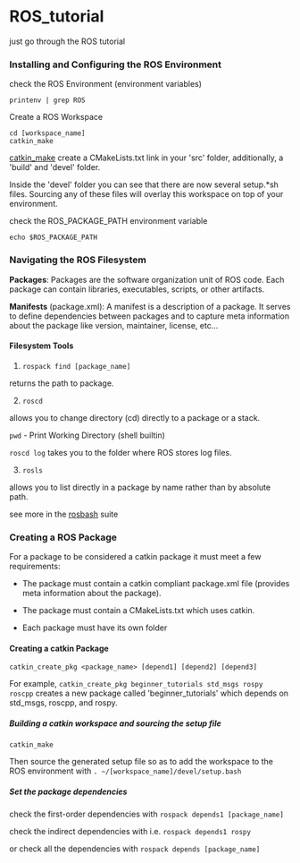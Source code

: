 # ROS_tutorial
just go through the ROS tutorial

### Installing and Configuring the ROS Environment
check the ROS Environment (environment variables)
```
printenv | grep ROS
```
Create a ROS Workspace
```
cd [workspace_name]
catkin_make
```
[catkin_make](http://wiki.ros.org/catkin/commands/catkin_make) create a CMakeLists.txt link in your 'src' folder, additionally, a 'build' and 'devel' folder.

Inside the 'devel' folder you can see that there are now several setup.*sh files. Sourcing any of these files will overlay this workspace on top of your environment.

check the ROS_PACKAGE_PATH environment variable
```
echo $ROS_PACKAGE_PATH
```

### Navigating the ROS Filesystem

**Packages**: Packages are the software organization unit of ROS code. Each package can contain libraries, executables, scripts, or other artifacts.

**Manifests** (package.xml): A manifest is a description of a package. It serves to define dependencies between packages and to capture meta information about the package like version, maintainer, license, etc... 

#### Filesystem Tools

1. ```rospack find [package_name]```

returns the path to package. 

2. ```roscd``` 

allows you to change directory (cd) directly to a package or a stack. 

```pwd``` - Print Working Directory (shell builtin) 

```roscd log``` takes you to the folder where ROS stores log files.

3. ```rosls``` 

allows you to list directly in a package by name rather than by absolute path. 

see more in the [rosbash](http://wiki.ros.org/rosbash) suite

### Creating a ROS Package

For a package to be considered a catkin package it must meet a few requirements:

* The package must contain a catkin compliant package.xml file (provides meta information about the package).


* The package must contain a CMakeLists.txt which uses catkin.

*    Each package must have its own folder

#### Creating a catkin Package

```
catkin_create_pkg <package_name> [depend1] [depend2] [depend3]
```
For example, ```catkin_create_pkg beginner_tutorials std_msgs rospy roscpp``` creates a new package called 'beginner_tutorials' which depends on std_msgs, roscpp, and rospy.

##### Building a catkin workspace and sourcing the setup file

```catkin_make```

Then source the generated setup file so as to add the workspace to the ROS environment with ```. ~/[workspace_name]/devel/setup.bash```

##### Set the package dependencies

check the first-order dependencies with ```rospack depends1 [package_name]```

check the indirect dependencies with i.e. ```rospack depends1 rospy```

or check all the dependencies with ```rospack depends [package_name]```
